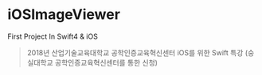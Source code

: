# iOSImageViewer
First Project In Swift4 & iOS

> 2018년 산업기술교육대학교 공학인증교육혁신센터 iOS를 위한 Swift 특강 (숭실대학교 공학인증교육혁신센터를 통한 신청)
